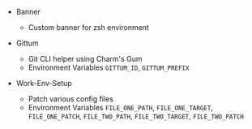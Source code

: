 - Banner
  - Custom banner for zsh environment

- Gittum
  - Git CLI helper using Charm's Gum
  - Environment Variables `GITTUM_ID`, `GITTUM_PREFIX`

- Work-Env-Setup
  - Patch various config files
  - Environment Variables `FILE_ONE_PATH`, `FILE_ONE_TARGET`, `FILE_ONE_PATCH`, `FILE_TWO_PATH`, `FILE_TWO_TARGET`, `FILE_TWO_PATCH` 
